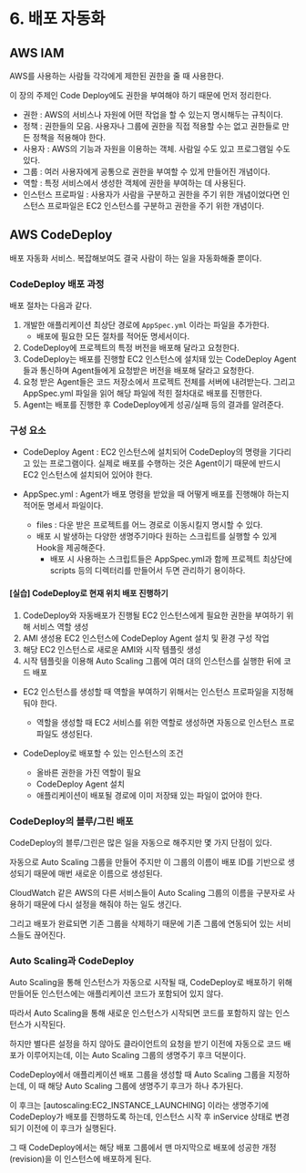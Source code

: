 # 6. 배포 자동화

## AWS IAM

AWS를 사용하는 사람들 각각에게 제한된 권한을 줄 때 사용한다.  

이 장의 주제인 Code Deploy에도 권한을 부여해야 하기 때문에 먼저 정리한다.  

- 권한 : AWS의 서비스나 자원에 어떤 작업을 할 수 있는지 명시해두는 규칙이다.
- 정책 : 권한들의 모음. 사용자나 그룹에 권한을 직접 적용할 수는 없고 권한들로 만든 정책을 적용해야 한다.
- 사용자 : AWS의 기능과 자원을 이용하는 객체. 사람일 수도 있고 프로그램일 수도 있다.
- 그룹 : 여러 사용자에게 공통으로 권한을 부여할 수 있게 만들어진 개념이다.
- 역할 : 특정 서비스에서 생성한 객체에 권한을 부여하는 데 사용된다.
- 인스턴스 프로파일 : 사용자가 사람을 구분하고 권한을 주기 위한 개념이었다면 인스턴스 프로파일은 EC2 인스턴스를 구분하고 권한을 주기 위한 개념이다.

## AWS CodeDeploy

배포 자동화 서비스.  복잡해보여도 결국 사람이 하는 일을 자동화해줄 뿐이다. 


### CodeDeploy 배포 과정

배포 절차는 다음과 같다.  

1. 개발한 애플리케이션 최상단 경로에 `AppSpec.yml` 이라는 파일을 추가한다.
	- 배포에 필요한 모든 절차를 적어둔 명세서이다.
2. CodeDeploy에 프로젝트의 특정 버전을 배포해 달라고 요청한다.
3. CodeDeploy는 배포를 진행할 EC2 인스턴스에 설치돼 있는 CodeDeploy Agent들과 통신하며 Agent들에게 요청받은 버전을 배포해 달라고 요청한다.
4. 요청 받은 Agent들은 코드 저장소에서 프로젝트 전체를 서버에 내려받는다. 그리고 AppSpec.yml 파일을 읽어 해당 파일에 적힌 절차대로 배포를 진행한다.
5. Agent는 배포를 진행한 후 CodeDeploy에게 성공/실패 등의 결과를 알려준다.


### 구성 요소

- CodeDeploy Agent : EC2 인스턴스에 설치되어 CodeDeploy의 명령을 기다리고 있는 프로그램이다. 실제로 배포를 수행하는 것은 Agent이기 때문에 반드시 EC2 인스턴스에 설치되어 있어야 한다.

- AppSpec.yml : Agent가 배포 명령을 받았을 때 어떻게 배포를 진행해야 하는지 적어둔 명세서 파일이다.
	- files : 다운 받은 프로젝트를 어느 경로로 이동시킬지 명시할 수 있다.
	- 배포 시 발생하는 다양한 생명주기마다 원하는 스크립트를 실행할 수 있게 Hook을 제공해준다.
		- 배포 시 사용하는 스크립트들은 AppSpec.yml과 함께 프로젝트 최상단에 scripts 등의 디렉터리를 만들어서 두면 관리하기 용이하다.

#### [실습] CodeDeploy로 현재 위치 배포 진행하기

1. CodeDeploy와 자동배포가 진행될 EC2 인스턴스에게 필요한 권한을 부여하기 위해 서비스 역할 생성
2. AMI 생성용 EC2 인스턴스에 CodeDeploy Agent 설치 및 환경 구성 작업
3. 해당 EC2 인스턴스로 새로운 AMI와 시작 템플릿 생성
4. 시작 템플릿을 이용해 Auto Scaling 그룹에 여러 대의 인스턴스를 실행한 뒤에 코드 배포


- EC2 인스턴스를 생성할 때 역할을 부여하기 위해서는 인스턴스 프로파일을 지정해 둬야 한다.
	- 역할을 생성할 때 EC2 서비스를 위한 역할로 생성하면 자동으로 인스턴스 프로파일도 생성된다.

- CodeDeploy로 배포할 수 있는 인스턴스의 조건
	- 올바른 권한을 가진 역할이 필요
	- CodeDeploy Agent 설치
	- 애플리케이션이 배포될 경로에 이미 저장돼 있는 파일이 없어야 한다.


### CodeDeploy의 블루/그린 배포

CodeDeploy의 블루/그린은 많은 일을 자동으로 해주지만 몇 가지 단점이 있다.  

자동으로 Auto Scaling 그룹을 만들어 주지만 이 그룹의 이름이 배포 ID를 기반으로 생성되기 때문에 매번 새로운 이름으로 생성된다.  

CloudWatch 같은 AWS의 다른 서비스들이 Auto Scaling 그룹의 이름을 구분자로 사용하기 때문에 다시 설정을 해줘야 하는 일도 생긴다.  

그리고 배포가 완료되면 기존 그룹을 삭제하기 때문에 기존 그룹에 연동되어 있는 서비스들도 끊어진다.  

### Auto Scaling과 CodeDeploy

Auto Scaling을 통해 인스턴스가 자동으로 시작될 때, CodeDeploy로 배포하기 위해 만들어둔 인스턴스에는 애플리케이션 코드가 포함되어 있지 않다.  

따라서 Auto Scaling을 통해 새로운 인스턴스가 시작되면 코드를 포함하지 않는 인스턴스가 시작된다.  

하지만 별다른 설정을 하지 않아도 클라이언트의 요청을 받기 이전에 자동으로 코드 배포가 이루어지는데, 이는 Auto Scaling 그룹의 생명주기 후크 덕분이다.  

CodeDeploy에서 애플리케이션 배포 그룹을 생성할 때 Auto Scaling 그룹을 지정하는데, 이 때 해당 Auto Scaling 그룹에 생명주기 후크가 하나 추가된다.  

이 후크는 [autoscaling:EC2_INSTANCE_LAUNCHING] 이라는 생명주기에 CodeDeploy가 배포를 진행하도록 하는데, 인스턴스 시작 후 inService 상태로 변경되기 이전에 이 후크가 실행된다.  

그 때 CodeDeploy에서는 해당 배포 그룹에서 맨 마지막으로 배포에 성공한 개정(revision)을 이 인스턴스에 배포하게 된다.  

